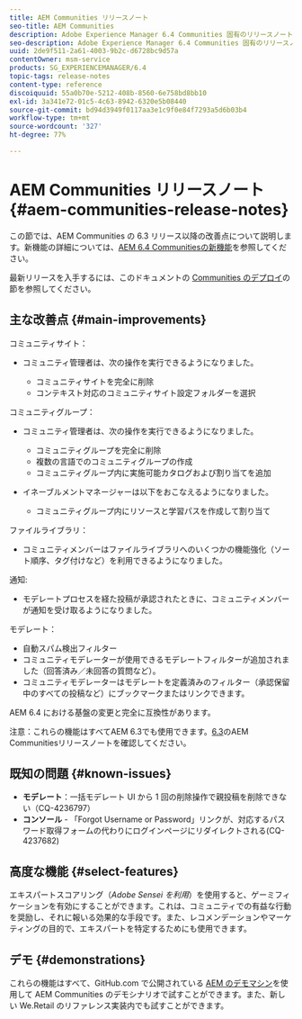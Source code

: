 ```yaml
---
title: AEM Communities リリースノート
seo-title: AEM Communities
description: Adobe Experience Manager 6.4 Communities 固有のリリースノート。
seo-description: Adobe Experience Manager 6.4 Communities 固有のリリースノート。
uuid: 2de9f511-2a61-4003-9b2c-d6728bc9d57a
contentOwner: msm-service
products: SG_EXPERIENCEMANAGER/6.4
topic-tags: release-notes
content-type: reference
discoiquuid: 55a0b70e-5212-408b-8560-6e758bd8bb10
exl-id: 3a341e72-01c5-4c63-8942-6320e5b08440
source-git-commit: bd94d3949f0117aa3e1c9f0e84f7293a5d6b03b4
workflow-type: tm+mt
source-wordcount: '327'
ht-degree: 77%

---
```


# AEM Communities リリースノート {#aem-communities-release-notes}

この節では、AEM Communities の 6.3 リリース以降の改善点について説明します。新機能の詳細については、[AEM 6.4 Communitiesの新機能](/help/communities/whats-new-aem-communities.md)を参照してください。

最新リリースを入手するには、このドキュメントの [Communities のデプロイ](/help/communities/deploy-communities.md#latest-releases)の節を参照してください。

## 主な改善点 {#main-improvements}

コミュニティサイト：

* コミュニティ管理者は、次の操作を実行できるようになりました。

   * コミュニティサイトを完全に削除
   * コンテキスト対応のコミュニティサイト設定フォルダーを選択

コミュニティグループ：

* コミュニティ管理者は、次の操作を実行できるようになりました。

   * コミュニティグループを完全に削除
   * 複数の言語でのコミュニティグループの作成
   * コミュニティグループ内に実施可能カタログおよび割り当てを追加

* イネーブルメントマネージャーは以下をおこなえるようになりました。

   * コミュニティグループ内にリソースと学習パスを作成して割り当て

ファイルライブラリ：

* コミュニティメンバーはファイルライブラリへのいくつかの機能強化（ソート順序、タグ付けなど）を利用できるようになりました。

通知:

* モデレートプロセスを経た投稿が承認されたときに、コミュニティメンバーが通知を受け取るようになりました。

モデレート：

* 自動スパム検出フィルター
* コミュニティモデレーターが使用できるモデレートフィルターが追加されました（回答済み／未回答の質問など）。
* コミュニティモデレーターはモデレートを定義済みのフィルター（承認保留中のすべての投稿など）にブックマークまたはリンクできます。

AEM 6.4 における基盤の変更と完全に互換性があります。

注意：これらの機能はすべてAEM 6.3でも使用できます。[6.3](https://helpx.adobe.com/jp/experience-manager/6-3/release-notes.html)のAEM Communitiesリリースノートを確認してください。

## 既知の問題 {#known-issues}

* **モデレート**：一括モデレート UI から 1 回の削除操作で親投稿を削除できない（CQ-4236797）
* **コンソール**  - 「Forgot Username or Password」リンクが、対応するパスワード取得フォームの代わりにログインページにリダイレクトされる(CQ-4237682)

## 高度な機能 {#select-features}

エキスパートスコアリング（*Adobe Sensei を利用*）を使用すると、ゲーミフィケーションを有効にすることができます。これは、コミュニティでの有益な行動を奨励し、それに報いる効果的な手段です。また、レコメンデーションやマーケティングの目的で、エキスパートを特定するためにも使用できます。

## デモ {#demonstrations}

これらの機能はすべて、GitHub.com で公開されている [AEM のデモマシン](https://github.com/Adobe-Marketing-Cloud/aem-demo-machine/wiki)を使用して AEM Communities のデモシナリオで試すことができます。また、新しい We.Retail のリファレンス実装内でも試すことができます。
